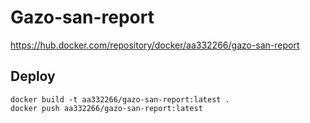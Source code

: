# Gazo-san-report

https://hub.docker.com/repository/docker/aa332266/gazo-san-report

## Deploy
```
docker build -t aa332266/gazo-san-report:latest .
docker push aa332266/gazo-san-report:latest
```
